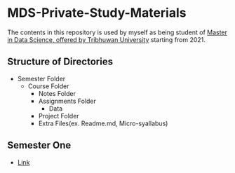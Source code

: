 # MDS-Private-Study-Materials
The contents in this repository is used by myself as being student of [Master in Data Science, offered by Tribhuwan University](https://smstu.edu.np/admission-procedure-and-eligibility/) starting from 2021.

## Structure of Directories
* Semester Folder
    * Course Folder
        * Notes Folder
        * Assignments Folder
            * Data
        * Project Folder 
        * Extra Files(ex. Readme.md, Micro-syallabus)

## Semester One
* [Link](https://github.com/iamdurga/MDS-Private-Study-Materials/tree/master/First%20Semester)